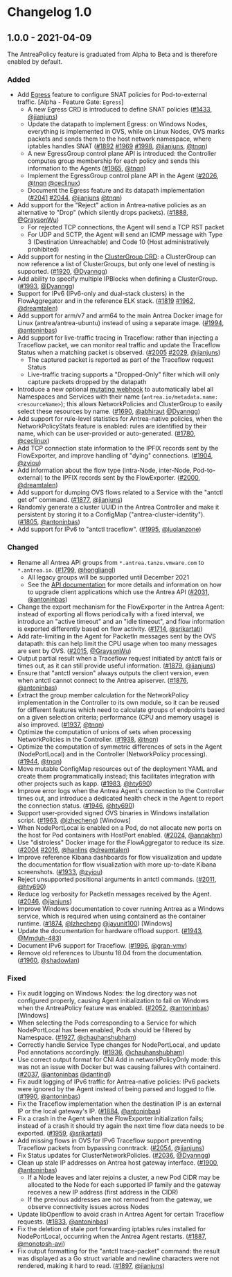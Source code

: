 # Changelog 1.0

## 1.0.0 - 2021-04-09

The AntreaPolicy feature is graduated from Alpha to Beta and is therefore enabled by default.

### Added

- Add [Egress] feature to configure SNAT policies for Pod-to-external traffic. [Alpha - Feature Gate: `Egress`]
  * A new Egress CRD is introduced to define SNAT policies ([#1433](https://github.com/vmware-tanzu/antrea/pull/1433), [@jianjuns])
  * Update the datapath to implement Egress: on Windows Nodes, everything is implemented in OVS, while on Linux Nodes, OVS marks packets and sends them to the host network namespace, where iptables handles SNAT ([#1892](https://github.com/vmware-tanzu/antrea/pull/1892) [#1969](https://github.com/vmware-tanzu/antrea/pull/1969) [#1998](https://github.com/vmware-tanzu/antrea/pull/1998), [@jianjuns], [@tnqn])
  * A new EgressGroup control plane API is introduced: the Controller computes group membership for each policy and sends this information to the Agents ([#1965](https://github.com/vmware-tanzu/antrea/pull/1965), [@tnqn])
  * Implement the EgressGroup control plane API in the Agent ([#2026](https://github.com/vmware-tanzu/antrea/pull/2026), [@tnqn] [@ceclinux])
  * Document the Egress feature and its datapath implementation ([#2041](https://github.com/vmware-tanzu/antrea/pull/2041) [#2044](https://github.com/vmware-tanzu/antrea/pull/2044), [@jianjuns] [@tnqn])
- Add support for the "Reject" action in Antrea-native policies as an alternative to "Drop" (which silently drops packets). ([#1888](https://github.com/vmware-tanzu/antrea/pull/1888), [@GraysonWu])
  * For rejected TCP connections, the Agent will send a TCP RST packet
  * For UDP and SCTP, the Agent will send an ICMP message with Type 3 (Destination Unreachable) and Code 10 (Host administratively prohibited)
- Add support for nesting in the [ClusterGroup CRD]: a ClusterGroup can now reference a list of ClusterGroups, but only one level of nesting is supported. ([#1920](https://github.com/vmware-tanzu/antrea/pull/1920), [@Dyanngg])
- Add ability to specify multiple IPBlocks when defining a ClusterGroup. ([#1993](https://github.com/vmware-tanzu/antrea/pull/1993), [@Dyanngg])
- Support for IPv6 (IPv6-only and dual-stack clusters) in the FlowAggregator and in the reference ELK stack. ([#1819](https://github.com/vmware-tanzu/antrea/pull/1819) [#1962](https://github.com/vmware-tanzu/antrea/pull/1962), [@dreamtalen])
- Add support for arm/v7 and arm64 to the main Antrea Docker image for Linux (antrea/antrea-ubuntu) instead of using a separate image. ([#1994](https://github.com/vmware-tanzu/antrea/pull/1994), [@antoninbas])
- Add support for live-traffic tracing in Traceflow: rather than injecting a Traceflow packet, we can monitor real traffic and update the Traceflow Status when a matching packet is observed. ([#2005](https://github.com/vmware-tanzu/antrea/pull/2005) [#2029](https://github.com/vmware-tanzu/antrea/pull/2029), [@jianjuns])
  * The captured packet is reported as part of the Traceflow request Status
  * Live-traffic tracing supports a "Dropped-Only" filter which will only capture packets dropped by the datapath
- Introduce a new optional [mutating webhook](https://github.com/vmware-tanzu/antrea/blob/main/docs/antrea-network-policy.md#select-namespace-by-name) to automatically label all Namespaces and Services with their name (`antrea.io/metadata.name: <resourceName>`); this allows NetworkPolicies and ClusterGroup to easily select these resources by name. ([#1690](https://github.com/vmware-tanzu/antrea/pull/1690), [@abhiraut] [@Dyanngg])
- Add support for rule-level statistics for Antrea-native policies, when the NetworkPolicyStats feature is enabled: rules are identified by their name, which can be user-provided or auto-generated. ([#1780](https://github.com/vmware-tanzu/antrea/pull/1780), [@ceclinux])
- Add TCP connection state information to the IPFIX records sent by the FlowExporter, and improve handling of "dying" connections. ([#1904](https://github.com/vmware-tanzu/antrea/pull/1904), [@zyiou])
- Add information about the flow type (intra-Node, inter-Node, Pod-to-external) to the IPFIX records sent by the FlowExporter. ([#2000](https://github.com/vmware-tanzu/antrea/pull/2000), [@dreamtalen])
- Add support for dumping OVS flows related to a Service with the "antctl get of" command. ([#1877](https://github.com/vmware-tanzu/antrea/pull/1877), [@jianjuns])
- Randomly generate a cluster UUID in the Antrea Controller and make it persistent by storing it to a ConfigMap ("antrea-cluster-identity"). ([#1805](https://github.com/vmware-tanzu/antrea/pull/1805), [@antoninbas])
- Add support for IPv6 to "antctl traceflow". ([#1995](https://github.com/vmware-tanzu/antrea/pull/1995), [@luolanzone])

### Changed

- Rename all Antrea API groups from `*.antrea.tanzu.vmware.com` to `*.antrea.io`. ([#1799](https://github.com/vmware-tanzu/antrea/pull/1799), [@hongliangl])
  * All legacy groups will be supported until December 2021
  * See the [API documentation] for more details and information on how to upgrade client applications which use the Antrea API ([#2031](https://github.com/vmware-tanzu/antrea/pull/2031), [@antoninbas])
- Change the export mechanism for the FlowExporter in the Antrea Agent: instead of exporting all flows periodically with a fixed interval, we introduce an "active timeout" and an "idle timeout", and flow information is exported differently based on flow activity. ([#1714](https://github.com/vmware-tanzu/antrea/pull/1714), [@srikartati])
- Add rate-limiting in the Agent for PacketIn messages sent by the OVS datapath: this can help limit the CPU usage when too many messages are sent by OVS. ([#2015](https://github.com/vmware-tanzu/antrea/pull/2015), [@GraysonWu])
- Output partial result when a Traceflow request initiated by antctl fails or times out, as it can still provide useful information. ([#1879](https://github.com/vmware-tanzu/antrea/pull/1879), [@jianjuns])
- Ensure that "antctl version" always outputs the client version, even when antctl cannot connect to the Antrea apiserver. ([#1876](https://github.com/vmware-tanzu/antrea/pull/1876), [@antoninbas])
- Extract the group member calculation for the NetworkPolicy implementation in the Controller to its own module, so it can be reused for different features which need to calculate groups of endpoints based on a given selection criteria; performance (CPU and memory usage) is also improved. ([#1937](https://github.com/vmware-tanzu/antrea/pull/1937), [@tnqn])
- Optimize the computation of unions of sets when processing NetworkPolicies in the Controller. ([#1938](https://github.com/vmware-tanzu/antrea/pull/1938), [@tnqn])
- Optimize the computation of symmetric differences of sets in the Agent (NodePortLocal) and in the Controller (NetworkPolicy processing). ([#1944](https://github.com/vmware-tanzu/antrea/pull/1944), [@tnqn])
- Move mutable ConfigMap resources out of the deployment YAML and create them programmatically instead; this facilitates integration with other projects such as kapp. ([#1983](https://github.com/vmware-tanzu/antrea/pull/1983), [@hty690])
- Improve error logs when the Antrea Agent's connection to the Controller times out, and introduce a dedicated health check in the Agent to report the connection status. ([#1946](https://github.com/vmware-tanzu/antrea/pull/1946), [@hty690])
- Support user-provided signed OVS binaries in Windows installation script. ([#1963](https://github.com/vmware-tanzu/antrea/pull/1963), [@lzhecheng]) [Windows]
- When NodePortLocal is enabled on a Pod, do not allocate new ports on the host for Pod containers with HostPort enabled. ([#2024](https://github.com/vmware-tanzu/antrea/pull/2024), [@annakhm])
- Use "distroless" Docker image for the FlowAggregator to reduce its size. ([#2004](https://github.com/vmware-tanzu/antrea/pull/2004) [#2016](https://github.com/vmware-tanzu/antrea/pull/2016), [@hanlins] [@dreamtalen])
- Improve reference Kibana dashboards for flow visualization and update the documentation for flow visualization with more up-to-date Kibana screenshots. ([#1933](https://github.com/vmware-tanzu/antrea/pull/1933), [@zyiou])
- Reject unsupported positional arguments in antctl commands. ([#2011](https://github.com/vmware-tanzu/antrea/pull/2011), [@hty690])
- Reduce log verbosity for PacketIn messages received by the Agent. ([#2046](https://github.com/vmware-tanzu/antrea/pull/2046), [@jianjuns])
- Improve Windows documentation to cover running Antrea as a Windows service, which is required when using containerd as the container runtime. ([#1874](https://github.com/vmware-tanzu/antrea/pull/1874), [@lzhecheng] [@jayunit100]) [Windows]
- Update the documentation for hardware offload support. ([#1943](https://github.com/vmware-tanzu/antrea/pull/1943), [@Mmduh-483])
- Document IPv6 support for Traceflow. ([#1996](https://github.com/vmware-tanzu/antrea/pull/1996), [@gran-vmv])
- Remove old references to Ubuntu 18.04 from the documentation. ([#1960](https://github.com/vmware-tanzu/antrea/pull/1960), [@shadowlan])

### Fixed

- Fix audit logging on Windows Nodes: the log directory was not configured properly, causing Agent initialization to fail on Windows when the AntreaPolicy feature was enabled. ([#2052](https://github.com/vmware-tanzu/antrea/pull/2052), [@antoninbas]) [Windows]
- When selecting the Pods corresponding to a Service for which NodePortLocal has been enabled, Pods should be filtered by Namespace. ([#1927](https://github.com/vmware-tanzu/antrea/pull/1927), [@chauhanshubham])
- Correctly handle Service Type changes for NodePortLocal, and update Pod annotations accordingly. ([#1936](https://github.com/vmware-tanzu/antrea/pull/1936), [@chauhanshubham])
- Use correct output format for CNI Add in networkPolicyOnly mode: this was not an issue with Docker but was causing failures with containerd. ([#2037](https://github.com/vmware-tanzu/antrea/pull/2037), [@antoninbas] [@dantingl])
- Fix audit logging of IPv6 traffic for Antrea-native policies: IPv6 packets were ignored by the Agent instead of being parsed and logged to file. ([#1990](https://github.com/vmware-tanzu/antrea/pull/1990), [@antoninbas])
- Fix the Traceflow implementation when the destination IP is an external IP or the local gateway's IP. ([#1884](https://github.com/vmware-tanzu/antrea/pull/1884), [@antoninbas])
- Fix a crash in the Agent when the FlowExporter initialization fails; instead of a crash it should try again the next time flow data needs to be exported. ([#1959](https://github.com/vmware-tanzu/antrea/pull/1959), [@srikartati])
- Add missing flows in OVS for IPv6 Traceflow support preventing Traceflow packets from bypassing conntrack. ([#2054](https://github.com/vmware-tanzu/antrea/pull/2054), [@jianjuns])
- Fix Status updates for ClusterNetworkPolicies. ([#2036](https://github.com/vmware-tanzu/antrea/pull/2036), [@Dyanngg])
- Clean up stale IP addresses on Antrea host gateway interface. ([#1900](https://github.com/vmware-tanzu/antrea/pull/1900), [@antoninbas])
  * If a Node leaves and later rejoins a cluster, a new Pod CIDR may be allocated to the Node for each supported IP family and the gateway receives a new IP address (first address in the CIDR)
  * If the previous addresses are not removed from the gateway, we observe connectivity issues across Nodes
- Update libOpenflow to avoid crash in Antrea Agent for certain Traceflow requests. ([#1833](https://github.com/vmware-tanzu/antrea/pull/1883), [@antoninbas])
- Fix the deletion of stale port forwarding iptables rules installed for NodePortLocal, occurring when the Antrea Agent restarts. ([#1887](https://github.com/vmware-tanzu/antrea/pull/1887), [@monotosh-avi])
- Fix output formatting for the "antctl trace-packet" command: the result was displayed as a Go struct variable and newline characters were not rendered, making it hard to read. ([#1897](https://github.com/vmware-tanzu/antrea/pull/1897), [@jianjuns])

[ClusterGroup CRD]: https://github.com/vmware-tanzu/antrea/blob/main/docs/antrea-network-policy.md#clustergroup
[Egress]: https://github.com/vmware-tanzu/antrea/blob/main/docs/feature-gates.md#egress
[API documentation]: https://github.com/vmware-tanzu/antrea/blob/main/docs/api.md

[@abhiraut]: https://github.com/abhiraut
[@annakhm]: https://github.com/annakhm
[@antoninbas]: https://github.com/antoninbas
[@ceclinux]: https://github.com/ceclinux
[@chauhanshubham]: https://github.com/chauhanshubham
[@dantingl]: https://github.com/dantingl
[@dreamtalen]: https://github.com/dreamtalen
[@Dyanngg]: https://github.com/Dyanngg
[@gran-vmv]: https://github.com/gran-vmv
[@GraysonWu]: https://github.com/GraysonWu
[@hanlins]: https://github.com/hanlins
[@hongliangl]: https://github.com/hongliangl
[@hty690]: https://github.com/hty690
[@jayunit100]: https://github.com/jayunit100
[@jianjuns]: https://github.com/jianjuns
[@luolanzone]: https://github.com/luolanzone
[@lzhecheng]: https://github.com/lzhecheng
[@Mmduh-483]: https://github.com/Mmduh-483
[@monotosh-avi]: https://github.com/monotosh-avi
[@shadowlan]: https://github.com/shadowlan
[@srikartati]: https://github.com/srikartati
[@tnqn]: https://github.com/tnqn
[@zyiou]: https://github.com/zyiou
